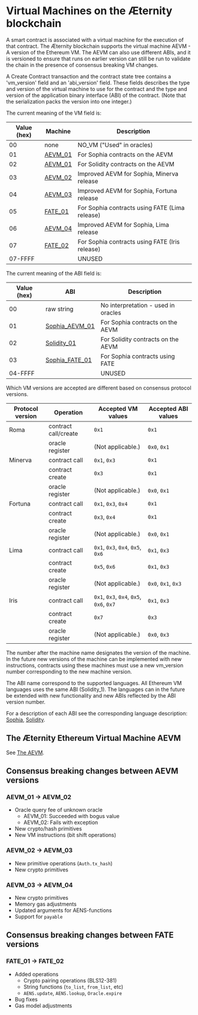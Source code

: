 # Virtual Machines on the Æternity blockchain

A smart contract is associated with a virtual machine for the execution of that
contract. The Æternity blockchain supports the virtual machine AEVM - A version
of the Ethereum VM. The AEVM can also use different ABIs, and it is versioned to
ensure that runs on earlier version can still be run to validate the chain in
the presence of consensus breaking VM changes.

A Create Contract transaction and the contract state tree contains a
'vm_version' field and an 'abi_version' field. These fields describes the type
and version of the virtual machine to use for the contract and the type and
version of the application binary interface (ABI) of the contract. (Note that
the serialization packs the version into one integer.)

The current meaning of the VM field is:

| Value (hex) | Machine            | Description                                    |
|-------------|--------------------|------------------------------------------------|
|          00 | none               | NO_VM ("Used" in oracles)                      |
|          01 | [AEVM_01](aevm.md) | For Sophia contracts on the AEVM               |
|          02 | [AEVM_01](aevm.md) | For Solidity contracts on the AEVM             |
|          03 | [AEVM_02](aevm.md) | Improved AEVM for Sophia, Minerva release      |
|          04 | [AEVM_03](aevm.md) | Improved AEVM for Sophia, Fortuna release      |
|          05 | [FATE_01](fate.md) | For Sophia contracts using FATE (Lima release) |
|          06 | [AEVM_04](aevm.md) | Improved AEVM for Sophia, Lima release         |
|          07 | [FATE_02](fate.md) | For Sophia contracts using FATE (Iris release) |
|     07-FFFF |                    | UNUSED                                         |

The current meaning of the ABI field is:

| Value (hex) | ABI                                            | Description                         |
|-------------|------------------------------------------------|-------------------------------------|
|          00 | raw string                                     | No interpretation - used in oracles |
|          01 | [Sophia_AEVM_01](aevm.md#the-sophia_aevm_01-abi) | For Sophia contracts on the AEVM    |
|          02 | [Solidity_01](solidity.md#the-solidity_01-abi) | For Solidity contracts on the AEVM  |
|          03 | [Sophia_FATE_01](fate.md)                      | For Sophia contracts using FATE     |
|     04-FFFF |                                                | UNUSED                              |

Which VM versions are accepted are different based on consensus protocol versions.

| Protocol version | Operation            | Accepted VM values                       | Accepted ABI values |
|------------------|----------------------|------------------------------------------|---------------------|
| Roma             | contract call/create | `0x1`                                    | `0x1`               |
|                  | oracle register      | (Not applicable.)                        | `0x0`, `0x1`        |
| Minerva          | contract call        | `0x1`, `0x3`                             | `0x1`               |
|                  | contract create      | `0x3`                                    | `0x1`               |
|                  | oracle register      | (Not applicable.)                        | `0x0`, `0x1`        |
| Fortuna          | contract call        | `0x1`, `0x3`, `0x4`                      | `0x1`               |
|                  | contract create      | `0x3`, `0x4`                             | `0x1`               |
|                  | oracle register      | (Not applicable.)                        | `0x0`, `0x1`        |
| Lima             | contract call        | `0x1`, `0x3`, `0x4`, `0x5`, `0x6`        | `0x1`, `0x3`        |
|                  | contract create      | `0x5`, `0x6`                             | `0x1`, `0x3`        |
|                  | oracle register      | (Not applicable.)                        | `0x0`, `0x1`, `0x3` |
| Iris             | contract call        | `0x1`, `0x3`, `0x4`, `0x5`, `0x6`, `0x7` | `0x1`, `0x3`        |
|                  | contract create      | `0x7`                                    | `0x3`               |
|                  | oracle register      | (Not applicable.)                        | `0x0`, `0x3`        |

The number after the machine name designates the version of the machine.
In the future new versions of the machine can be implemented with new instructions,
contracts using these machines must use a new vm_version number corresponding
to the new machine version.

The ABI name correspond to the supported languages. All Ethereum VM languages
uses the same ABI (Solidity_1). The languages can in the future be extended
with new functionality and new ABIs reflected by the ABI version number.

For a description of each ABI see the corresponding language description:
[Sophia](https://github.com/aeternity/aesophia),
[Solidity](solidity.md).

## The Æternity Ethereum Virtual Machine AEVM
See [The AEVM](./aevm.md).

## Consensus breaking changes between AEVM versions
### AEVM_01 -> AEVM_02
* Oracle query fee of unknown oracle
  * AEVM_01: Succeeded with bogus value
  * AEVM_02: Fails with exception
* New crypto/hash primitives
* New VM instructions (bit shift operations)

### AEVM_02 -> AEVM_03
* New primitive operations (`Auth.tx_hash`)
* New crypto primitives

### AEVM_03 -> AEVM_04
* New crypto primitives
* Memory gas adjustments
* Updated arguments for AENS-functions
* Support for `payable`

## Consensus breaking changes between FATE versions
### FATE_01 -> FATE_02
* Added operations
  * Crypto pairing operations (BLS12-381)
  * String functions (`to_list`, `from_list`, etc)
  * `AENS.update`, `AENS.lookup`, `Oracle.expire`
* Bug fixes
* Gas model adjustments
